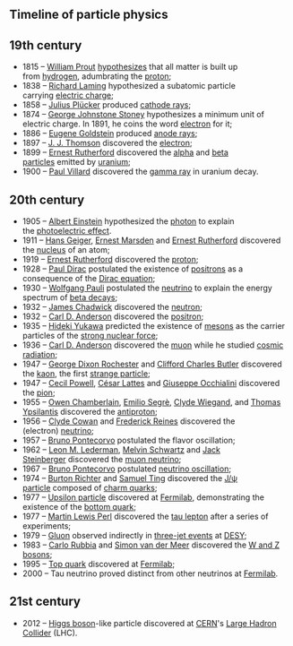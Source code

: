 <h2>Timeline of particle physics </h2>

<h2><span id="19th_century" class="mw-headline">19th century</span></h2>
<ul>
<li>1815 &ndash;&nbsp;<a title="William Prout" href="https://en.wikipedia.org/wiki/William_Prout">William Prout</a>&nbsp;<a title="Prout's hypothesis" href="https://en.wikipedia.org/wiki/Prout%27s_hypothesis">hypothesizes</a>&nbsp;that all matter is built up from&nbsp;<a title="Hydrogen" href="https://en.wikipedia.org/wiki/Hydrogen">hydrogen</a>, adumbrating the&nbsp;<a title="Proton" href="https://en.wikipedia.org/wiki/Proton">proton</a>;</li>
<li>1838 &ndash;&nbsp;<a title="Richard Laming" href="https://en.wikipedia.org/wiki/Richard_Laming">Richard Laming</a>&nbsp;hypothesized a subatomic particle carrying&nbsp;<a title="Electric charge" href="https://en.wikipedia.org/wiki/Electric_charge">electric charge</a>;</li>
<li>1858 &ndash;&nbsp;<a title="Julius Pl&uuml;cker" href="https://en.wikipedia.org/wiki/Julius_Pl%C3%BCcker">Julius Pl&uuml;cker</a>&nbsp;produced&nbsp;<a title="Cathode ray" href="https://en.wikipedia.org/wiki/Cathode_ray">cathode rays</a>;</li>
<li>1874 &ndash;&nbsp;<a title="George Johnstone Stoney" href="https://en.wikipedia.org/wiki/George_Johnstone_Stoney">George Johnstone Stoney</a>&nbsp;hypothesizes a minimum unit of electric charge. In 1891, he coins the word&nbsp;<a title="Electron" href="https://en.wikipedia.org/wiki/Electron">electron</a>&nbsp;for it;</li>
<li>1886 &ndash;&nbsp;<a class="mw-redirect" title="Eugene Goldstein" href="https://en.wikipedia.org/wiki/Eugene_Goldstein">Eugene Goldstein</a>&nbsp;produced&nbsp;<a title="Anode ray" href="https://en.wikipedia.org/wiki/Anode_ray">anode rays</a>;</li>
<li>1897 &ndash;&nbsp;<a title="J. J. Thomson" href="https://en.wikipedia.org/wiki/J._J._Thomson">J. J. Thomson</a>&nbsp;discovered the&nbsp;<a title="Electron" href="https://en.wikipedia.org/wiki/Electron">electron</a>;</li>
<li>1899 &ndash;&nbsp;<a title="Ernest Rutherford" href="https://en.wikipedia.org/wiki/Ernest_Rutherford">Ernest Rutherford</a>&nbsp;discovered the&nbsp;<a title="Alpha particle" href="https://en.wikipedia.org/wiki/Alpha_particle">alpha</a>&nbsp;and&nbsp;<a title="Beta particle" href="https://en.wikipedia.org/wiki/Beta_particle">beta particles</a>&nbsp;emitted by&nbsp;<a title="Uranium" href="https://en.wikipedia.org/wiki/Uranium">uranium</a>;</li>
<li>1900 &ndash;&nbsp;<a class="mw-redirect" title="Paul Villard" href="https://en.wikipedia.org/wiki/Paul_Villard">Paul Villard</a>&nbsp;discovered the&nbsp;<a title="Gamma ray" href="https://en.wikipedia.org/wiki/Gamma_ray">gamma ray</a>&nbsp;in uranium decay.</li>
</ul>
<h2><span id="20th_century" class="mw-headline">20th century</span></h2>
<ul>
<li>1905 &ndash;&nbsp;<a title="Albert Einstein" href="https://en.wikipedia.org/wiki/Albert_Einstein">Albert Einstein</a>&nbsp;hypothesized the&nbsp;<a title="Photon" href="https://en.wikipedia.org/wiki/Photon">photon</a>&nbsp;to explain the&nbsp;<a title="Photoelectric effect" href="https://en.wikipedia.org/wiki/Photoelectric_effect">photoelectric effect</a>.</li>
<li>1911 &ndash;&nbsp;<a title="Hans Geiger" href="https://en.wikipedia.org/wiki/Hans_Geiger">Hans Geiger</a>,&nbsp;<a title="Ernest Marsden" href="https://en.wikipedia.org/wiki/Ernest_Marsden">Ernest Marsden</a>&nbsp;and&nbsp;<a title="Ernest Rutherford" href="https://en.wikipedia.org/wiki/Ernest_Rutherford">Ernest Rutherford</a>&nbsp;discovered the&nbsp;<a title="Atomic nucleus" href="https://en.wikipedia.org/wiki/Atomic_nucleus">nucleus</a>&nbsp;of an atom;</li>
<li>1919 &ndash;&nbsp;<a title="Ernest Rutherford" href="https://en.wikipedia.org/wiki/Ernest_Rutherford">Ernest Rutherford</a>&nbsp;discovered the&nbsp;<a title="Proton" href="https://en.wikipedia.org/wiki/Proton">proton</a>;</li>
<li>1928 &ndash;&nbsp;<a title="Paul Dirac" href="https://en.wikipedia.org/wiki/Paul_Dirac">Paul Dirac</a>&nbsp;postulated the existence of&nbsp;<a title="Positron" href="https://en.wikipedia.org/wiki/Positron">positrons</a>&nbsp;as a consequence of the&nbsp;<a title="Dirac equation" href="https://en.wikipedia.org/wiki/Dirac_equation">Dirac equation</a>;</li>
<li>1930 &ndash;&nbsp;<a title="Wolfgang Pauli" href="https://en.wikipedia.org/wiki/Wolfgang_Pauli">Wolfgang Pauli</a>&nbsp;postulated the&nbsp;<a title="Neutrino" href="https://en.wikipedia.org/wiki/Neutrino">neutrino</a>&nbsp;to explain the energy spectrum of&nbsp;<a title="Beta decay" href="https://en.wikipedia.org/wiki/Beta_decay">beta decays</a>;</li>
<li>1932 &ndash;&nbsp;<a title="James Chadwick" href="https://en.wikipedia.org/wiki/James_Chadwick">James Chadwick</a>&nbsp;discovered the&nbsp;<a title="Neutron" href="https://en.wikipedia.org/wiki/Neutron">neutron</a>;</li>
<li>1932 &ndash;&nbsp;<a class="mw-redirect" title="Carl D. Anderson" href="https://en.wikipedia.org/wiki/Carl_D._Anderson">Carl D. Anderson</a>&nbsp;discovered the&nbsp;<a title="Positron" href="https://en.wikipedia.org/wiki/Positron">positron</a>;</li>
<li>1935 &ndash;&nbsp;<a title="Hideki Yukawa" href="https://en.wikipedia.org/wiki/Hideki_Yukawa">Hideki Yukawa</a>&nbsp;predicted the existence of&nbsp;<a title="Meson" href="https://en.wikipedia.org/wiki/Meson">mesons</a>&nbsp;as the carrier particles of the&nbsp;<a class="mw-redirect" title="Strong nuclear force" href="https://en.wikipedia.org/wiki/Strong_nuclear_force">strong nuclear force</a>;</li>
<li>1936 &ndash;&nbsp;<a class="mw-redirect" title="Carl D. Anderson" href="https://en.wikipedia.org/wiki/Carl_D._Anderson">Carl D. Anderson</a>&nbsp;discovered the&nbsp;<a title="Muon" href="https://en.wikipedia.org/wiki/Muon">muon</a>&nbsp;while he studied&nbsp;<a class="mw-redirect" title="Cosmic radiation" href="https://en.wikipedia.org/wiki/Cosmic_radiation">cosmic radiation</a>;</li>
<li>1947 &ndash;&nbsp;<a title="George Rochester" href="https://en.wikipedia.org/wiki/George_Rochester">George Dixon Rochester</a>&nbsp;and&nbsp;<a title="Clifford Charles Butler" href="https://en.wikipedia.org/wiki/Clifford_Charles_Butler">Clifford Charles Butler</a>&nbsp;discovered the&nbsp;<a title="Kaon" href="https://en.wikipedia.org/wiki/Kaon">kaon</a>, the first&nbsp;<a title="Strange particle" href="https://en.wikipedia.org/wiki/Strange_particle">strange particle</a>;</li>
<li>1947 &ndash;&nbsp;<a class="mw-redirect" title="Cecil Powell" href="https://en.wikipedia.org/wiki/Cecil_Powell">Cecil Powell</a>,&nbsp;<a title="C&eacute;sar Lattes" href="https://en.wikipedia.org/wiki/C%C3%A9sar_Lattes">C&eacute;sar Lattes</a>&nbsp;and&nbsp;<a title="Giuseppe Occhialini" href="https://en.wikipedia.org/wiki/Giuseppe_Occhialini">Giuseppe Occhialini</a>&nbsp;discovered the&nbsp;<a title="Pion" href="https://en.wikipedia.org/wiki/Pion">pion</a>;</li>
<li>1955 &ndash;&nbsp;<a title="Owen Chamberlain" href="https://en.wikipedia.org/wiki/Owen_Chamberlain">Owen Chamberlain</a>,&nbsp;<a title="Emilio Segr&egrave;" href="https://en.wikipedia.org/wiki/Emilio_Segr%C3%A8">Emilio Segr&egrave;</a>,&nbsp;<a title="Clyde Wiegand" href="https://en.wikipedia.org/wiki/Clyde_Wiegand">Clyde Wiegand</a>, and&nbsp;<a title="Thomas Ypsilantis" href="https://en.wikipedia.org/wiki/Thomas_Ypsilantis">Thomas Ypsilantis</a>&nbsp;discovered the&nbsp;<a title="Antiproton" href="https://en.wikipedia.org/wiki/Antiproton">antiproton</a>;</li>
<li>1956 &ndash;&nbsp;<a title="Clyde Cowan" href="https://en.wikipedia.org/wiki/Clyde_Cowan">Clyde Cowan</a>&nbsp;and&nbsp;<a title="Frederick Reines" href="https://en.wikipedia.org/wiki/Frederick_Reines">Frederick Reines</a>&nbsp;discovered the (electron)&nbsp;<a title="Neutrino" href="https://en.wikipedia.org/wiki/Neutrino">neutrino</a>;</li>
<li>1957 &ndash;&nbsp;<a title="Bruno Pontecorvo" href="https://en.wikipedia.org/wiki/Bruno_Pontecorvo">Bruno Pontecorvo</a>&nbsp;postulated the flavor oscillation;</li>
<li>1962 &ndash;&nbsp;<a title="Leon M. Lederman" href="https://en.wikipedia.org/wiki/Leon_M._Lederman">Leon M. Lederman</a>,&nbsp;<a title="Melvin Schwartz" href="https://en.wikipedia.org/wiki/Melvin_Schwartz">Melvin Schwartz</a>&nbsp;and&nbsp;<a title="Jack Steinberger" href="https://en.wikipedia.org/wiki/Jack_Steinberger">Jack Steinberger</a>&nbsp;discovered the&nbsp;<a title="Muon neutrino" href="https://en.wikipedia.org/wiki/Muon_neutrino">muon neutrino</a>;</li>
<li>1967 &ndash;&nbsp;<a title="Bruno Pontecorvo" href="https://en.wikipedia.org/wiki/Bruno_Pontecorvo">Bruno Pontecorvo</a>&nbsp;postulated&nbsp;<a title="Neutrino oscillation" href="https://en.wikipedia.org/wiki/Neutrino_oscillation">neutrino oscillation</a>;</li>
<li>1974 &ndash;&nbsp;<a title="Burton Richter" href="https://en.wikipedia.org/wiki/Burton_Richter">Burton Richter</a>&nbsp;and&nbsp;<a class="mw-redirect" title="Samuel Ting" href="https://en.wikipedia.org/wiki/Samuel_Ting">Samuel Ting</a>&nbsp;discovered the&nbsp;<a class="mw-redirect" title="J/&psi; particle" href="https://en.wikipedia.org/wiki/J/%CF%88_particle">J/&psi; particle</a>&nbsp;composed of&nbsp;<a title="Charm quark" href="https://en.wikipedia.org/wiki/Charm_quark">charm quarks</a>;</li>
<li>1977 &ndash;&nbsp;<a class="mw-redirect" title="Upsilon particle" href="https://en.wikipedia.org/wiki/Upsilon_particle">Upsilon particle</a>&nbsp;discovered at&nbsp;<a title="Fermilab" href="https://en.wikipedia.org/wiki/Fermilab">Fermilab</a>, demonstrating the existence of the&nbsp;<a title="Bottom quark" href="https://en.wikipedia.org/wiki/Bottom_quark">bottom quark</a>;</li>
<li>1977 &ndash;&nbsp;<a title="Martin Lewis Perl" href="https://en.wikipedia.org/wiki/Martin_Lewis_Perl">Martin Lewis Perl</a>&nbsp;discovered the&nbsp;<a class="mw-redirect" title="Tau lepton" href="https://en.wikipedia.org/wiki/Tau_lepton">tau lepton</a>&nbsp;after a series of experiments;</li>
<li>1979 &ndash;&nbsp;<a title="Gluon" href="https://en.wikipedia.org/wiki/Gluon">Gluon</a>&nbsp;observed indirectly in&nbsp;<a title="Three-jet event" href="https://en.wikipedia.org/wiki/Three-jet_event">three-jet events</a>&nbsp;at&nbsp;<a title="DESY" href="https://en.wikipedia.org/wiki/DESY">DESY</a>;</li>
<li>1983 &ndash;&nbsp;<a title="Carlo Rubbia" href="https://en.wikipedia.org/wiki/Carlo_Rubbia">Carlo Rubbia</a>&nbsp;and&nbsp;<a title="Simon van der Meer" href="https://en.wikipedia.org/wiki/Simon_van_der_Meer">Simon van der Meer</a>&nbsp;discovered the&nbsp;<a title="W and Z bosons" href="https://en.wikipedia.org/wiki/W_and_Z_bosons">W and Z bosons</a>;</li>
<li>1995 &ndash;&nbsp;<a title="Top quark" href="https://en.wikipedia.org/wiki/Top_quark">Top quark</a>&nbsp;discovered at&nbsp;<a title="Fermilab" href="https://en.wikipedia.org/wiki/Fermilab">Fermilab</a>;</li>
<li>2000 &ndash; Tau neutrino proved distinct from other neutrinos at&nbsp;<a title="Fermilab" href="https://en.wikipedia.org/wiki/Fermilab">Fermilab</a>.</li>
</ul>
<h2><span id="21st_century" class="mw-headline">21st century</span></h2>
<ul>
<li>2012 &ndash;&nbsp;<a title="Higgs boson" href="https://en.wikipedia.org/wiki/Higgs_boson">Higgs boson</a>-like particle discovered at&nbsp;<a title="CERN" href="https://en.wikipedia.org/wiki/CERN">CERN</a>'s&nbsp;<a title="Large Hadron Collider" href="https://en.wikipedia.org/wiki/Large_Hadron_Collider">Large Hadron Collider</a>&nbsp;(LHC).</li>
</ul>
